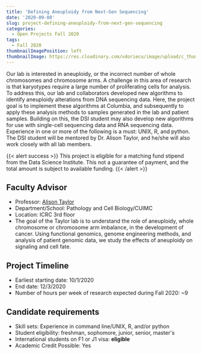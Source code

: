 ```yaml
---
title: 'Defining Aneuploidy from Next-Gen Sequencing'
date: '2020-09-08'
slug: project-defining-aneuploidy-from-next-gen-sequencing
categories:
  - Open Projects Fall 2020
tags:
  - Fall 2020
thumbnailImagePosition: left
thumbnailImage: https://res.cloudinary.com/vdoriecu/image/upload/c_thumb,w_200,g_face/v1579110178/construction_c6dqbd.png
---
```

Our lab is interested in aneuploidy, or the incorrect number of whole chromosomes and chromosome arms. A challenge in this area of research is that karyotypes require a large number of proliferating cells for analysis. To address this, our lab and collaborators developed new algorithms to identify aneuploidy alterations from DNA sequencing data. Here, the project goal is to implement these algorithms at Columbia, and subsequently to apply these analysis methods to samples generated in the lab and patient samples. Building on this, the DSI student may also develop new algorithms for use with single-cell sequencing data and RNA sequencing data. Experience in one or more of the following is a must: UNIX, R, and python. The DSI student will be mentored by Dr. Alison Taylor, and he/she will also work closely with all lab members. 

<!--more-->

{{< alert success >}}
This project is eligible for a matching fund stipend from the Data Science Institute. This not a guarantee of payment, and the total amount is subject to available funding.
{{< /alert >}}

## Faculty Advisor
+ Professor: [Alison Taylor](https://cancer.columbia.edu/taylor-lab)
+ Department/School: Pathology and Cell Biology/CUIMC
+ Location: ICRC 3rd floor
+ The goal of the Taylor lab is to understand the role of aneuploidy, whole chromosome or chromosome arm imbalance, in the development of cancer. Using functional genomics, genome engineering methods, and analysis of patient genomic data, we study the effects of aneuploidy on signaling and cell fate.

## Project Timeline
+ Earliest starting date: 10/1/2020
+ End date: 12/3/2020
+ Number of hours per week of research expected during Fall 2020: ~9

## Candidate requirements
+ Skill sets: Experience in command line/UNIX, R, and/or python
+ Student eligibility: freshman, sophomore, junior, senior, master's
+ International students on F1 or J1 visa: **eligible**
+ Academic Credit Possible: Yes

